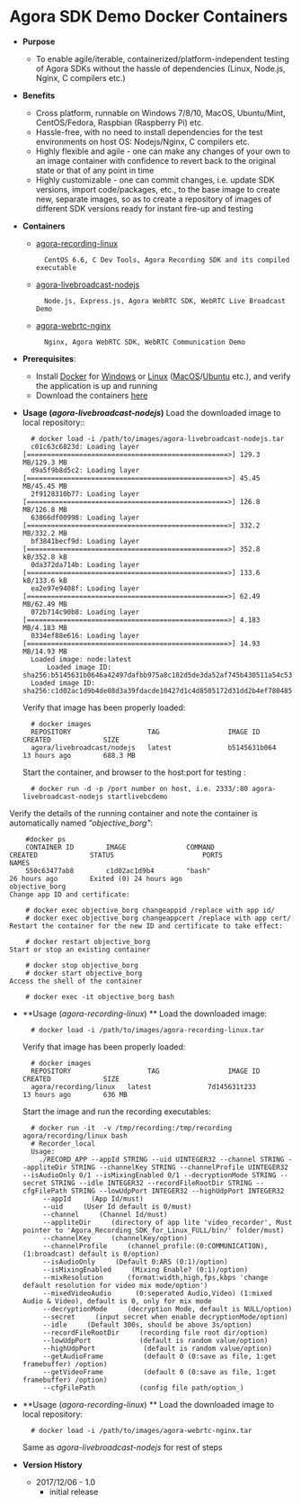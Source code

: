 # Agora SDK Demo Docker Containers

- **Purpose**
	* To enable agile/iterable, containerized/platform-independent testing of Agora SDKs without the hassle of dependencies (Linux, Node.js, Nginx, C compilers etc.) 

- **Benefits**
	* Cross platform, runnable on Windows 7/8/10, MacOS, Ubuntu/Mint, CentOS/Fedora, Raspbian (Raspberry Pi) etc.
	* Hassle-free, with no need to install dependencies for the test environments on host OS: Nodejs/Nginx, C compilers etc.
	* Highly flexible and agile - one can make any changes of your own to an image container with confidence to revert back to the original state or that of any point in time
	* Highly customizable - one can commit changes, i.e. update SDK versions,  import code/packages, etc., to the base image to create new, separate images, so as to create a repository of images of different SDK versions ready for instant fire-up and testing


- **Containers**
	* [agora-recording-linux](https://pan.baidu.com/s/1c15m4Oo)
	
			CentOS 6.6, C Dev Tools, Agora Recording SDK and its compiled executable
		 
	* [agora-livebroadcast-nodejs](https://pan.baidu.com/s/1o7DF31C)
	
			Node.js, Express.js, Agora WebRTC SDK, WebRTC Live Broadcast Demo
			
	* [agora-webrtc-nginx](https://pan.baidu.com/s/1hss3nrI)
	
			Nginx, Agora WebRTC SDK, WebRTC Communication Demo

- **Prerequisites**:
	* Install [Docker](https://www.htpcbeginner.com/what-is-docker-docker-vs-virtualbox/) for [Windows](https://docs.docker.com/docker-for-windows/#shared-drives-on-demand) or [Linux](https://www.howtoforge.com/tutorial/docker-installation-and-usage-on-ubuntu-16.04/) ([MacOS](https://docs.docker.com/docker-for-mac/install/#install-and-run-docker-for-mac)/[Ubuntu](https://www.howtoforge.com/tutorial/docker-installation-and-usage-on-ubuntu-16.04/) etc.), and verify the application is up and running
	* Download the containers [here](https://pan.baidu.com/s/1slbVOYT)



- **Usage (*agora-livebroadcast-nodejs*)**
	Load the downloaded image to local repository::

		# docker load -i /path/to/images/agora-livebroadcast-nodejs.tar 
		c01c63c6823d: Loading layer [==================================================>] 129.3 MB/129.3 MB
		d9a5f9b8d5c2: Loading layer [==================================================>] 45.45 MB/45.45 MB
		2f9128310b77: Loading layer [==================================================>] 126.8 MB/126.8 MB
		63866df00998: Loading layer [==================================================>] 332.2 MB/332.2 MB
		bf3841becf9d: Loading layer [==================================================>] 352.8 kB/352.8 kB
		0da372da714b: Loading layer [==================================================>] 133.6 kB/133.6 kB
		ea2e97e9408f: Loading layer [==================================================>] 62.49 MB/62.49 MB
		072b714c90b8: Loading layer [==================================================>] 4.183 MB/4.183 MB
		0334ef88e616: Loading layer [==================================================>] 14.93 MB/14.93 MB
		Loaded image: node:latest
			Loaded image ID: sha256:b5145631b0646a42497dafbb975a8c182d5de3da52af745b430511a54c53f835
		Loaded image ID: sha256:c1d02ac1d9b4de08d3a39fdacde10427d1c4d8505172d31dd2b4ef78048559f8
	Verify that image has been properly loaded:

		# docker images
		REPOSITORY                   TAG                 IMAGE ID            CREATED             SIZE
		agora/livebroadcast/nodejs   latest              b5145631b064        13 hours ago        688.3 MB
	Start the container, and browser to the host:port for testing :

		# docker run -d -p /port number on host, i.e. 2333/:80 agora-livebroadcast-nodejs startlivebcdemo
Verify the details of the running container and note the container is automatically named *"objective_borg"*:

		#docker ps
		CONTAINER ID        IMAGE               COMMAND                  CREATED             STATUS                      PORTS               NAMES
		550c63477ab8        c1d02ac1d9b4        "bash"                   26 hours ago        Exited (0) 24 hours ago                         objective_borg
	Change app ID and certificate:

		# docker exec objective_borg changeappid /replace with app id/
		# docker exec objective_borg changeappcert /replace with app cert/
	Restart the container for the new ID and certificate to take effect:

		# docker restart objective_borg
	Start or stop an existing container

		# docker stop objective_borg
		# docker start objective_borg
	Access the shell of the container

		# docker exec -it objective_borg bash

- **Usage (*agora-recording-linux*) **
	Load the downloaded image:

		# docker load -i /path/to/images/agora-recording-linux.tar 
	Verify that image has been properly loaded:

		# docker images
		REPOSITORY                   TAG                 IMAGE ID            CREATED             SIZE
		agora/recording/linux   latest              7d145631t233        13 hours ago        636 MB
	Start the image and run the recording executables:

		# docker run -it  -v /tmp/recording:/tmp/recording agora/recording/linux bash
		# Recorder_local 
		Usage: 
	      ./RECORD_APP --appId STRING --uid UINTEGER32 --channel STRING --appliteDir STRING --channelKey STRING --channelProfile UINTEGER32 --isAudioOnly 0/1 --isMixingEnabled 0/1 --decryptionMode STRING --secret STRING --idle INTEGER32 --recordFileRootDir STRING --cfgFilePath STRING --lowUdpPort INTEGER32 --highUdpPort INTEGER32
           --appId     (App Id/must) 
           --uid     (User Id default is 0/must)  
           --channel     (Channel Id/must) 
           --appliteDir     (directory of app lite 'video_recorder', Must pointer to 'Agora_Recording_SDK_for_Linux_FULL/bin/' folder/must) 
           --channelKey     (channelKey/option) 
           --channelProfile     (channel_profile:(0:COMMUNICATION),(1:broadcast) default is 0/option) 
           --isAudioOnly     (Default 0:ARS (0:1)/option) 
           --isMixingEnabled     (Mixing Enable? (0:1)/option) 
           --mixResolution      (format:width,high,fps,kbps 'change default resolution for video mix mode/option') 
           --mixedVideoAudio      (0:seperated Audio,Video) (1:mixed Audio & Video), default is 0, only for mix mode  
           --decryptionMode     (decryption Mode, default is NULL/option) 
           --secret     (input secret when enable decryptionMode/option) 
           --idle     (Default 300s, should be above 3s/option) 
           --recordFileRootDir     (recording file root dir/option) 
           --lowUdpPort            (default is random value/option) 
           --highUdpPort            (default is random value/option) 
           --getAudioFrame          (default 0 (0:save as file, 1:get framebuffer) /option) 
           --getVideoFrame          (default 0 (0:save as file, 1:get framebuffer) /option)
           --cfgFilePath           (config file path/option_)

- **Usage (*agora-recording-linux*) **
	Load the downloaded image to local repository:

		# docker load -i /path/to/images/agora-webrtc-nginx.tar
	Same as *agora-livebroadcast-nodejs* for rest of steps

- **Version History**
	* 2017/12/06 - 1.0
		+ initial release 








